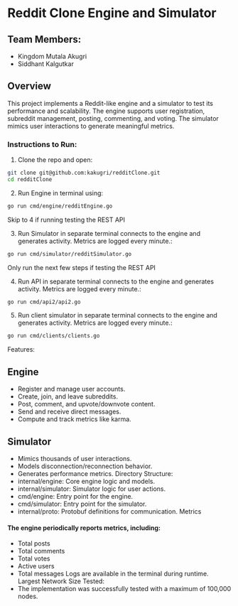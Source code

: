 # Reddit Clone Engine and Simulator
## Team Members:
* Kingdom Mutala Akugri
* Siddhant Kalgutkar
## Overview
This project implements a Reddit-like engine and a simulator to test its performance and scalability. The engine supports user registration, subreddit management, posting, commenting, and voting. The simulator mimics user interactions to generate meaningful metrics.
### Instructions to Run:
1) Clone the repo and open:
```sh
git clone git@github.com:kakugri/redditClone.git
cd redditClone
```
2) Run Engine in terminal using:
```sh
go run cmd/engine/redditEngine.go
```
Skip to 4 if running testing the REST API

3) Run Simulator in separate terminal connects to the engine and generates activity. Metrics are logged every minute.:
```sh
go run cmd/simulator/redditSimulator.go
```
Only run the next few steps if testing the REST API

4) Run API in separate terminal connects to the engine and generates activity. Metrics are logged every minute.:
```sh
go run cmd/api2/api2.go 
```
5) Run client simulator in separate terminal connects to the engine and generates activity. Metrics are logged every minute.:
```sh
go run cmd/clients/clients.go 
```
Features:
## Engine
* Register and manage user accounts.
* Create, join, and leave subreddits.
* Post, comment, and upvote/downvote content.
* Send and receive direct messages.
* Compute and track metrics like karma.
## Simulator
* Mimics thousands of user interactions.
* Models disconnection/reconnection behavior.
* Generates performance metrics.
Directory Structure:
* internal/engine: Core engine logic and models.
* internal/simulator: Simulator logic for user actions.
* cmd/engine: Entry point for the engine.
* cmd/simulator: Entry point for the simulator.
* internal/proto: Protobuf definitions for communication.
Metrics
#### The engine periodically reports metrics, including:
* Total posts
* Total comments
* Total votes
* Active users
* Total messages
Logs are available in the terminal during runtime.
Largest Network Size Tested:
* The implementation was successfully tested with a maximum of 100,000 nodes.